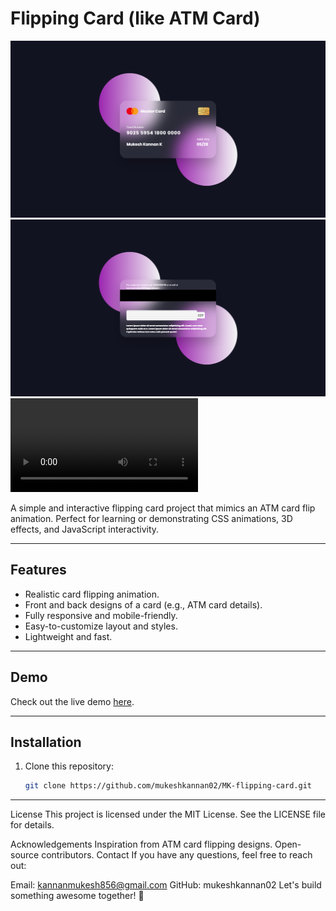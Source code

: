 # Flipping Card (like ATM Card)

![Preview](/Asserts/Screenshot-Front.PNG)
![Preview](/Asserts/Screenshot-back.PNG)
![Demo video](/Asserts/ScreenRecord.mp4)

A simple and interactive flipping card project that mimics an ATM card flip animation. Perfect for learning or demonstrating CSS animations, 3D effects, and JavaScript interactivity.

---

## Features

- Realistic card flipping animation.
- Front and back designs of a card (e.g., ATM card details).
- Fully responsive and mobile-friendly.
- Easy-to-customize layout and styles.
- Lightweight and fast.

---

## Demo

Check out the live demo [here](https://mk-flipping-card.netlify.app/).

---

## Installation

1. Clone this repository:
   ```bash
   git clone https://github.com/mukeshkannan02/MK-flipping-card.git

---

License
This project is licensed under the MIT License. See the LICENSE file for details.

Acknowledgements
Inspiration from ATM card flipping designs.
Open-source contributors.
Contact
If you have any questions, feel free to reach out:

Email: kannanmukesh856@gmail.com
GitHub: mukeshkannan02
Let's build something awesome together! 🚀
